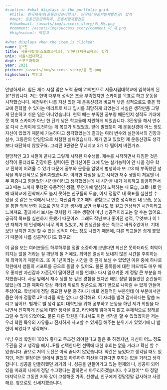 ```yaml
---
#caption: #what displays in the portfolio grid:
  #title: 한국체육대(운동건강관리학과), 단국대(운동처방재활전공) 합격
  #dept: 운동건강관리학과, 운동처방재활전공
  #thumbnail: /assets/img/success_story/이_재s.png
  #comment: /assets/img/success_story/comment_이_재.png
  #highschool: 백암고
  
#what displays when the item is clicked:
name: 윤*진
title: 서울시립대(스포츠과학과), 인하대(체육교육과) 합격
univ: 서울시립대학교
dept: 스포츠과학과
year: 2021
picture: /assets/img/success_story/윤_진.png
highschool: 백암고
--- 
```


안녕하세요. 힘든 재수 시절 많은 노력 끝에 21학번으로 서울시립대학교에 입학하게 된 윤*진입니다. 저는 현역 때부터 성적은 조금 부족했지만 스카이를 목표로 하고 운동을 시작했습니다. 예전부터 나름 자신 있던 제 운동신경과 비교적 낮은 성적으로도 좋은 학교에 진학할 수 있다는 메리트로 체대 입시를 희망하게 되었는데 사실은 생각만큼 그렇게 단순하고 쉬운 일은 아니었습니다. 현역 때는 부족한 공부량 때문인지 성적도 기대에 못 미쳐 스카이가 아닌 한 단계 낮은 학교들에 지원하게 되었습니다. 3관왕을 해서 반수로 다시 스카이에 도전하는 게 목표가 되었었죠. 앞에 말했듯이 제 운동신경에 어느 정도 자신이 있었기 때문에 가능하다고 생각했었는데 결과는 여러 변수와 실전에서의 긴장과 실수, 그동안의 안일함으로 처참한 실패였습니다. 제가 믿고 있었던 제 운동신경도 생각보다 대단하지 않았구요. 그리던 3관왕은 무너지고 3개 다 떨어져 버린거죠. 

절망적인 고3 시절이 끝나고 그렇게 시작된 재수생활. 재수를 시작하면서 다짐한 것은 성적이 좋더라도 긴장이든 실력이든 컨디션이든 그에 맞는 실기능력이 안 나올 경우 학교 진학이 어려울 수 있기 때문에 공부와 운동을 알맞게 병행하자 또 고3 때 부족했던 성적을 최우선적으로 올리자였습니다. 이러한 다짐을 갖고 시작한 재수 생활이 처음엔 너무 짜증나고 힘들었던 시간들이라고 생각했었는데 내 시간을 내가 계획하고 활용하면서 고3 때는 느끼지 못했던 유동적인 생활, 무언가에 열심히 노력하는 내 모습, 코로나로 인해 대학교에 진학해서도 놀지 못하는 친구들의 모습, 이제 정말로 내 목표를 실현할 수 있을 것 같은 노력에서 나오는 자신감과 고3 때의 경험으로 한층 성숙해진 내 모습, 운동을 통한 외적 변화 등으로 인해 지금 생각해 보면 너무나도 뜻 깊고 인상적인 시간이라고 느껴져요. 결과에서 보시는 것처럼 제 재수 생활이 마냥 성공적이라고는 할 수는 없어요. 궁극적 목표를 실현하지 못했기 때문이죠. 그래도 작년보다 좋아진 성적, 무엇보다 이 1년 자체가 제 인생에서 너무 의미 있었고, 제 인생관을 좋은 쪽으로 바꿔주었어요. 기대보단 낮지만 지원 할 수 있는 성적이 어느 정도 나왔기 때문에, 다른 학교들은 쉽게 붙었기 때문에 나름 성공적이기도 했구요! 

이 글을 보는 여러분들도 하루하루를 정말 소중하게 보낸다면 최선은 못하더라도 최악이 되지는 않을 거라는 걸 깨닫게 될 거예요. 최악은 열심히 보내지 않은 시간을 후회하는 게 최악이기 때문이죠. 또 이 1년이라는 시간을 뜻 깊게 보낼 수 있었던 이유 중에 하나로 학원에서 쌤들의 서포트를 공으로 돌릴 수 있어요. 물론 종목들에 대한 피드백도 매우 매우 좋지만 자신감과 자존감이 떨어졌던 저를 언제나 다시 일으켜준 게 정말 큰 부분을 차지했습니다. 사실 앞에서 재수 생활 뜻 깊은 경험을 했다곤 해도 정말 힘들었던 순간들이 많았는데 그럴 때마다 항상 격려와 위로의 말씀으로 제가 앞으로 나아갈 수 있게 만들어주셨어요. 학생에게 정말 중요한 부분 중 하나가 바로 멘탈적인 부분인데 이 부분에서만큼은 아마 정말로 JP 따라올 학원 없다고 생각해요. 이 자리를 빌려 감사하다는 말씀 드리고 싶어요. 별개로 별 생각 없이 대학만을 위해 공부하고 운동을 하던 제가 학원을 다니면서 진지하게 진로에 대한 생각을 갖고, 타인에게 얽매이지 않고 주체적으로 장래를 그릴 수 있게 되었어요. 물론 다른 학원을 다녀서도 이런 생각을 할 수 있었겠지만 저는 우리 학원 특유의 자유롭고 진지하게 사고할 수 있게끔 해주는 분위기가 있었기에 더 발현이 되었다고 생각해요. 

마냥 우리 학원이 100% 좋다고 무조건 와야한다고 말은 못 하겠지만, 자신이 어느 정도 주관을 갖고 생각을 해서 JP를 선택한다면 선택에 대한 후회는 없을 거라고 확신 할 수 있습니다. 끝으로 저의 도전은 아직 끝나지 않았습니다. 약간은 늦었다고 생각될 때도 있지만, 어떤 결정이든 앞에서 말했듯 하루하루 최선을 다한다면 후회는 없을 거라고 생각합니다. 성공을 만들려했던 과거의 나, 성공을 만들어가고 있는 현재의 나, 성공이 되어있을 미래의 나에게 정말 수고했다는 말하면서 마무리하겠습니다. 수고했어^^ 아 정말 마지막으로 그동안 저와 같이 고생해준 가족, 선생님, 친구에게 정말정말 감사하고 사랑해요. 앞으로도 신세지겠습니다.

